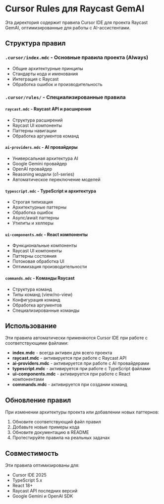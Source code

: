 # Cursor Rules для Raycast GemAI

Эта директория содержит правила Cursor IDE для проекта Raycast GemAI, оптимизированные для работы с AI-ассистентами.

## Структура правил

### `.cursor/index.mdc` - Основные правила проекта (Always)
- Общие архитектурные принципы
- Стандарты кода и именования
- Интеграция с Raycast
- Обработка ошибок и производительность

### `.cursor/rules/` - Специализированные правила

#### `raycast.mdc` - Raycast API и расширения
- Структура расширений
- Raycast UI компоненты
- Паттерны навигации
- Обработка аргументов команд

#### `ai-providers.mdc` - AI провайдеры
- Универсальная архитектура AI
- Google Gemini провайдер
- OpenAI провайдер
- Reasoning модели (o1-series)
- Автоматическое переключение моделей

#### `typescript.mdc` - TypeScript и архитектура
- Строгая типизация
- Архитектурные паттерны
- Обработка ошибок
- Async/await паттерны
- Утилиты и хелперы

#### `ui-components.mdc` - React компоненты
- Функциональные компоненты
- Raycast UI компоненты
- Паттерны состояния
- Потоковая обработка UI
- Оптимизация производительности

#### `commands.mdc` - Команды Raycast
- Структура команд
- Типы команд (view/no-view)
- Конфигурация команд
- Обработка аргументов
- Специализированные команды

## Использование

Эти правила автоматически применяются Cursor IDE при работе с соответствующими файлами:

- **index.mdc** - всегда активен для всего проекта
- **raycast.mdc** - активируется при работе с Raycast API
- **ai-providers.mdc** - активируется при работе с AI провайдерами
- **typescript.mdc** - активируется при работе с TypeScript файлами
- **ui-components.mdc** - активируется при работе с React компонентами
- **commands.mdc** - активируется при создании команд

## Обновление правил

При изменении архитектуры проекта или добавлении новых паттернов:

1. Обновите соответствующий файл правил
2. Добавьте новые примеры кода
3. Обновите документацию в README
4. Протестируйте правила на реальных задачах

## Совместимость

Эти правила оптимизированы для:
- Cursor IDE 2025
- TypeScript 5.x
- React 18+
- Raycast API последних версий
- Google Gemini и OpenAI SDK 